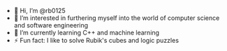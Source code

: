 - 👋 Hi, I’m @rb0125
- 👀 I’m interested in furthering myself into the world of computer science and software engineering
- 🌱 I’m currently learning C++ and machine learning
- ⚡ Fun fact: I like to solve Rubik's cubes and logic puzzles

<!---
rb0125/rb0125 is a ✨ special ✨ repository because its `README.md` (this file) appears on your GitHub profile.
You can click the Preview link to take a look at your changes.
--->
